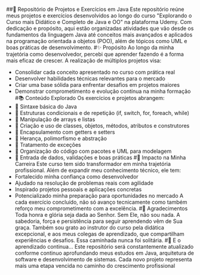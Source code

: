 ##📘 Repositório de Projetos e Exercícios em Java
Este repositório reúne meus projetos e exercícios desenvolvidos ao longo do curso "Explorando o Curso mais Didático e Completo de Java e OO" na plataforma Udemy. Com dedicação e propósito, aqui estão organizadas atividades que vão desde os fundamentos da linguagem Java até conceitos mais avançados e aplicados na programação orientada a objetos (POO), além de tópicos como UML e boas práticas de desenvolvimento.
#✨ Propósito
Ao longo da minha trajetória como desenvolvedor, percebi que aprender fazendo é a forma mais eficaz de crescer. A realização de múltiplos projetos visa:
- Consolidar cada conceito apresentado no curso com prática real
- Desenvolver habilidades técnicas relevantes para o mercado
- Criar uma base sólida para enfrentar desafios em projetos maiores
- Demonstrar comprometimento e evolução contínua na minha formação
#📚 Conteúdo Explorado
Os exercícios e projetos abrangem:
- 🔹 Sintaxe básica do Java
- 🔹 Estruturas condicionais e de repetição (if, switch, for, foreach, while)
- 🔹 Manipulação de arrays e listas
- 🔹 Criação e uso de classes, objetos, métodos, atributos e construtores
- 🔹 Encapsulamento com getters e setters
- 🔹 Herança, polimorfismo e abstração
- 🔹 Tratamento de exceções
- 🔹 Organização do código com pacotes e UML para modelagem
- 🔹 Entrada de dados, validações e boas práticas
#💼 Impacto na Minha Carreira
Este curso tem sido transformador em minha trajetória profissional. Além de expandir meu conhecimento técnico, ele tem:
- Fortalecido minha confiança como desenvolvedor
- Ajudado na resolução de problemas reais com agilidade
- Inspirado projetos pessoais e aplicações concretas
- Potencializado minha preparação para oportunidades no mercado
A cada exercício concluído, não só avanço tecnicamente como também reforço meu comprometimento com a excelência.
#🙌 Agradecimentos
Toda honra e glória seja dada ao Senhor. Sem Ele, não sou nada. A sabedoria, força e persistência para seguir aprendendo vêm de Sua graça.
Também sou grato ao instrutor do curso pela didática excepcional, e aos meus colegas de aprendizado, que compartilham experiências e desafios. Essa caminhada nunca foi solitária.
#🔄 E o aprendizado continua...
Este repositório será constantemente atualizado conforme continuo aprofundando meus estudos em Java, arquitetura de software e desenvolvimento de sistemas. Cada novo projeto representa mais uma etapa vencida no caminho do crescimento profissional
